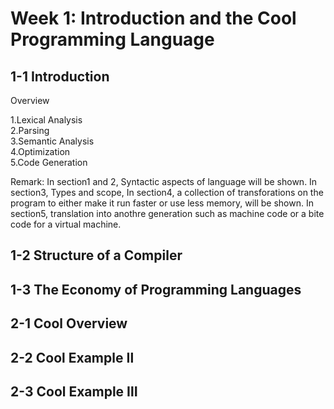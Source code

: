 # Week 1: Introduction and the Cool Programming Language

## 1-1 Introduction

Overview

1.Lexical Analysis  
2.Parsing  
3.Semantic Analysis  
4.Optimization  
5.Code Generation  

Remark: In section1 and 2, Syntactic aspects of language will be shown. In section3, Types and scope, In section4, a collection of transforations on the program to either make it run faster or use less memory, will be shown. In section5, translation into anothre generation such as machine code or a bite code for a virtual machine.


## 1-2 Structure of a Compiler



## 1-3 The Economy of Programming Languages

## 2-1 Cool Overview


## 2-2 Cool Example Ⅱ


## 2-3 Cool Example Ⅲ



